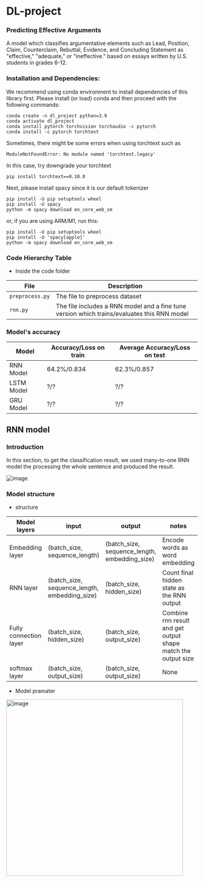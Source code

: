 # DL-project

### Predicting Effective Arguments

A model which classifies argumentative elements such as Lead, Position, Claim, Counterclaim, Rebuttal, Evidence, and Concluding Statement as "effective," "adequate," or "ineffective." based on essays written by U.S. students in grades 6-12.

### Installation and Dependencies:
We recommend using conda environment to install dependencies of this library first. Please install (or load) conda and then proceed with the following commands:
```
conda create -n dl_project python=3.9
conda activate dl_project
conda install pytorch torchvision torchaudio -c pytorch
conda install -c pytorch torchtext
```

Sometimes, there might be some errors when using torchtext such as
```
ModuleNotFoundError: No module named 'torchtext.legacy'
```

In this case, try downgrade your torchtext 
```
pip install torchtext==0.10.0
```
Next, please install spacy since it is our default tokenizer
```
pip install -U pip setuptools wheel
pip install -U spacy
python -m spacy download en_core_web_sm
```
or, if you are using ARM/M1, run this:
```
pip install -U pip setuptools wheel
pip install -U 'spacy[apple]'
python -m spacy download en_core_web_sm
```

### Code Hierarchy Table

- Inside the code folder

| File | Description |
| -------------| ------------------------------ |
| `preprocess.py`      | The file to preprocess dataset |
| `rnn.py`   |  The file includes a RNN model and a fine tune version which trains/evaluates this RNN model |

### Model's accuracy
| Model | Accuracy/Loss on train | Average Accuracy/Loss on test |
| ----- | -----------------------| ----------------------------- |
| RNN Model | 64.2%/0.834 | 62.3%/0.857 |
| LSTM Model | ?/? | ?/? |
| GRU Model | ?/? | ?/? |

## RNN model

### Introduction
In this section, to get the classification result, we used many-to-one RNN model the processing the whole sentence and produced the result.

![image](https://user-images.githubusercontent.com/77183284/198885542-63c77159-b458-49fd-9b5f-6036082efebc.png)

### Model structure

- structure

| Model layers | input | output | notes |
| ------------ | ------| ------ | ----- |
| Embedding layer | (batch_size, sequence_length) | (batch_size, sequence_length, embedding_size) | Encode words as word embedding |
| RNN layer | (batch_size, sequence_length, embedding_size) | (batch_size, hidden_size) | Count final hidden state as the RNN output |
| Fully connection layer | (batch_size, hidden_size) | (batch_size, output_size) | Combine rnn result and get output shape match the output size |
| softmax layer | (batch_size, output_size) | (batch_size, output_size) | None |

- Model pramater

<img width="465" alt="image" src="https://user-images.githubusercontent.com/77183284/200183904-bda81a48-41c0-49ff-9185-fe0d3752819c.png">




